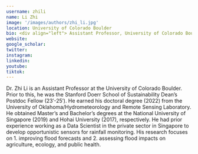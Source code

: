 ```yaml
---
username: zhili
name: Li Zhi
image: '/images/authors/zhi_li.jpg'
location: University of Colorado Boulder
bio: <div align="left"> Assistant Professor, University of Colorado Boulder </div>
website:
google_scholar:
twitter: 
instagram: 
linkedin:
youtube:
tiktok:
---
```


<div align="left">
Dr. Zhi Li is an Assistant Professor at the University of Colorado Boulder. Prior to this, he was the Stanford Doerr School of Sustainability Dean’s Postdoc Fellow (23′-25′). He earned his doctoral degree (2022) from the University of Oklahoma/Hydrometeorology and Remote Sensing Laboratory. He obtained Master’s and Bachelor’s degrees at the National University of Singapore (2019) and Hohai University (2017), respectively. He had prior experience working as a Data Scientist in the private sector in Singapore to develop opportunistic sensors for rainfall monitoring. His research focuses on 1. improving flood forecasts and 2. assessing flood impacts on agriculture, ecology, and public health. 

</div>